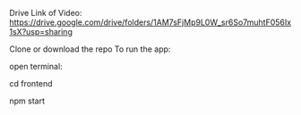 Drive Link of Video:
https://drive.google.com/drive/folders/1AM7sFjMp9L0W_sr6So7muhtF056Ix1sX?usp=sharing

Clone or download the repo
To run the app:

open terminal:

cd frontend

npm start
